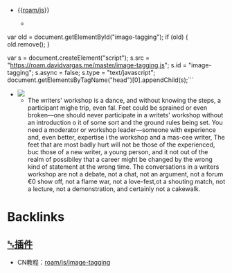 - {{[roam/js](<../../roam/js.md>)}}
    - ```javascript
var old = document.getElementById("image-tagging");
if (old) {
  old.remove();
}

var s = document.createElement("script");
s.src = "https://roam.davidvargas.me/master/image-tagging.js";
s.id = "image-tagging";
s.async = false;
s.type = "text/javascript";
document.getElementsByTagName("head")[0].appendChild(s);```
- ![](https://firebasestorage.googleapis.com/v0/b/firescript-577a2.appspot.com/o/imgs%2Fapp%2FRoamCN%2F720FAaFepL.png?alt=media&token=5a66c9c2-9c8f-4f49-a2dd-b821b110531d)
    - The writers' workshop is a dance, and without knowing the steps, a participant mighe trip, even fal. Feet could be sprained or even broken—one should never participate in a writets' workshop without an introduction o it of some sort and the ground rules being set. You need a moderator or workshop leader—someone with experience and, even better, expertise i the workshop and a mas-cee writer, The feet that are most badly hurt will not be those of the experienced,
buc those of a new writer, a young person, and it not out of the realm of possibiley that a career might be changed by the wrong kind of statement at the wrong time. The conversations in a writers workshop are not a debate, not a chat, not an argument, not a forum €0 show off, not a flame war, not a love-fest,ot a shouting match, not a lecture, not a demonstration, and certainly not a cakewalk.


# Backlinks
## [␃插件](<␃插件.md>)
- CN教程：[roam/js/image-tagging](<../../roam/js/image-tagging.md>)

